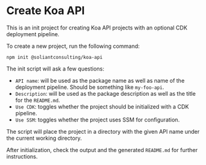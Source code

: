 # Create Koa API

This is an init project for creating Koa API projects with an optional CDK deployment pipeline.

To create a new project, run the following command:

```npm init @soliantconsulting/koa-api```

The init script will ask a few questions:

- `API name`: will be used as the package name as well as name of the deployment pipeline. Should be something like
  `my-foo-api`.
- `Description`: will be used as the package description as well as the title for the `README.md`.
- `Use CDK`: toggles whether the project should be initialized with a CDK pipeline.
- `Use SSM`: toggles whether the project uses SSM for configuration.

The script will place the project in a directory with the given API name under the current working directory.

After initialization, check the output and the generated `README.md` for further instructions.

